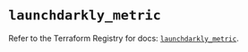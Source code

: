 # `launchdarkly_metric`

Refer to the Terraform Registry for docs: [`launchdarkly_metric`](https://registry.terraform.io/providers/launchdarkly/launchdarkly/2.25.3/docs/resources/metric).
